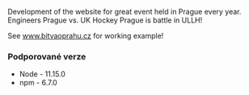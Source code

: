 Development of the website for great event held in Prague every year. Engineers Prague vs. UK Hockey Prague is battle in ULLH!

See www.bitvaoprahu.cz for working example!

### Podporované verze
* Node - 11.15.0
* npm - 6.7.0
